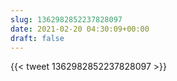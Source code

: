 ```yaml
---
slug: 1362982852237828097
date: 2021-02-20 04:30:09+00:00
draft: false
---
```


{{< tweet 1362982852237828097 >}}

